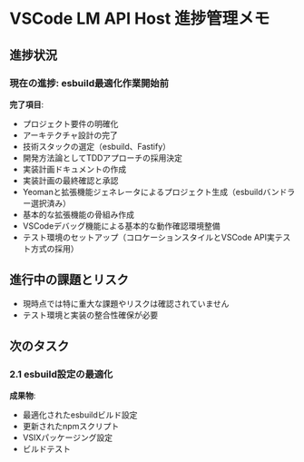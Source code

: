 # VSCode LM API Host 進捗管理メモ

## 進捗状況

### 現在の進捗: esbuild最適化作業開始前

**完了項目**:

- プロジェクト要件の明確化
- アーキテクチャ設計の完了
- 技術スタックの選定（esbuild、Fastify）
- 開発方法論としてTDDアプローチの採用決定
- 実装計画ドキュメントの作成
- 実装計画の最終確認と承認
- Yeomanと拡張機能ジェネレータによるプロジェクト生成（esbuildバンドラー選択済み）
- 基本的な拡張機能の骨組み作成
- VSCodeデバッグ機能による基本的な動作確認環境整備
- テスト環境のセットアップ（コロケーションスタイルとVSCode API実テスト方式の採用）

## 進行中の課題とリスク

- 現時点では特に重大な課題やリスクは確認されていません
- テスト環境と実装の整合性確保が必要

## 次のタスク

### 2.1 esbuild設定の最適化

**成果物**:

- 最適化されたesbuildビルド設定
- 更新されたnpmスクリプト
- VSIXパッケージング設定
- ビルドテスト
